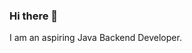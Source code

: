 ### Hi there 👋
I am an aspiring Java Backend Developer.

<!--
**hemant097/hemant097** is a ✨ _special_ ✨ repository because its `README.md` (this file) appears on your GitHub profile.

Here are some ideas to get you started:

- 🔭 I’m currently working on ...
- 🌱 I’m currently learning ...Java
- 👯 I’m looking to collaborate on ...
- 🤔 I’m looking for help with ...
- 💬 Ask me about ...
📫 How to reach me: ...hem789ant1997@outlool.com
- 😄 Pronouns: ...
- ⚡ Fun fact: ...
-->
